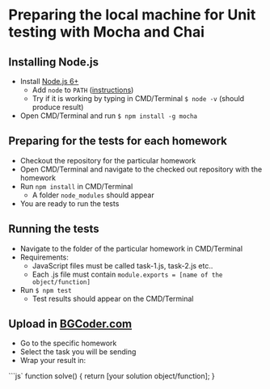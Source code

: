# Preparing the local machine for Unit testing with Mocha and Chai 

##  Installing Node.js

-   Install [Node.js 6+](https://nodejs.org/en/ "Node.js")
    -   Add `node` to `PATH` ([instructions](https://stackoverflow.com/questions/27864040/fixing-npm-path-in-windows-8/32159233))
    -   Try if it is working by typing in CMD/Terminal `$ node -v` (should produce result)
-	Open CMD/Terminal and run `$ npm install -g mocha`

## Preparing for the tests for each homework

*	Checkout the repository for the particular homework
*	Open CMD/Terminal and navigate to the checked out repository with the homework
*	Run `npm install` in CMD/Terminal
	*	A folder `node_modules` should appear
*	You are ready to run the tests

## Running the tests

*	Navigate to the folder of the particular homework in CMD/Terminal
*	Requirements:
	*	JavaScript files must be called task-1.js, task-2.js etc..
	*	Each .js file must contain `module.exports = [name of the object/function]`
* 	Run `$ npm test`
	*	Test results should appear on the CMD/Terminal
	
## Upload in [BGCoder.com](http://bgcoder.com/)

*	Go to the specific homework
*	Select the task you will be sending
*	Wrap your result in:

```js`
function solve() {
    return [your solution object/function];
}
```
